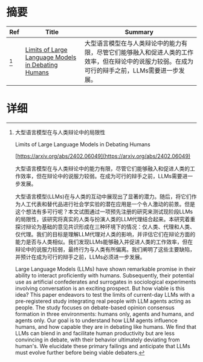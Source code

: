 # 摘要

| Ref | Title | Summary |
| --- | --- | --- |
| [^1] | [Limits of Large Language Models in Debating Humans](https://arxiv.org/abs/2402.06049) | 大型语言模型在与人类辩论中的能力有限，尽管它们能够融入和促进人类的工作效率，但在辩论中的说服力较弱。在成为可行的辩手之前，LLMs需要进一步发展。 |

# 详细

[^1]: 大型语言模型在与人类辩论中的局限性

    Limits of Large Language Models in Debating Humans

    [https://arxiv.org/abs/2402.06049](https://arxiv.org/abs/2402.06049)

    大型语言模型在与人类辩论中的能力有限，尽管它们能够融入和促进人类的工作效率，但在辩论中的说服力较弱。在成为可行的辩手之前，LLMs需要进一步发展。

    

    大型语言模型(LLMs)在与人类的互动中展现出了显著的潜力。随后，将它们作为人工代表和替代品进行社会学实验的潜在应用是一个令人激动的前景。但是这个想法有多可行呢？本文试图通过一项预先注册的研究来测试现阶段LLMs的局限性，该研究将真实的人类与扮演人类的LLM代理结合起来。本研究着重探讨辩论为基础的意见共识形成在三种环境下的情况：仅人类、代理和人类、仅代理。我们的目标是理解LLM代理对人类的影响，并评估它们在辩论方面的能力是否与人类相似。我们发现LLMs能够融入并促进人类的工作效率，但在辩论中的说服力较弱，最终行为与人类有所偏离。我们阐明了这些主要缺陷，并预计在成为可行的辩手之前，LLMs必须进一步发展。

    Large Language Models (LLMs) have shown remarkable promise in their ability to interact proficiently with humans. Subsequently, their potential use as artificial confederates and surrogates in sociological experiments involving conversation is an exciting prospect. But how viable is this idea? This paper endeavors to test the limits of current-day LLMs with a pre-registered study integrating real people with LLM agents acting as people. The study focuses on debate-based opinion consensus formation in three environments: humans only, agents and humans, and agents only. Our goal is to understand how LLM agents influence humans, and how capable they are in debating like humans. We find that LLMs can blend in and facilitate human productivity but are less convincing in debate, with their behavior ultimately deviating from human's. We elucidate these primary failings and anticipate that LLMs must evolve further before being viable debaters.
    

